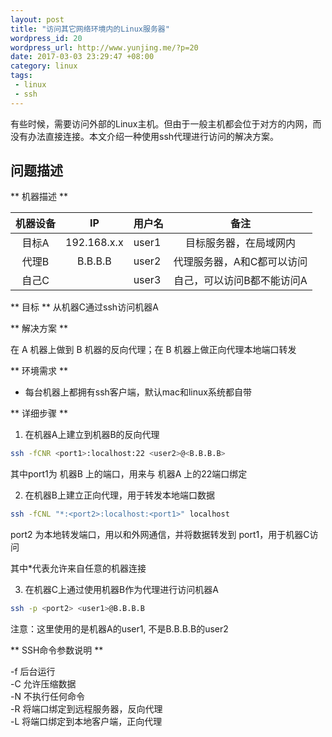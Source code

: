 ```yaml
--- 
layout: post
title: "访问其它网络环境内的Linux服务器"
wordpress_id: 20
wordpress_url: http://www.yunjing.me/?p=20
date: 2017-03-03 23:29:47 +08:00
category: linux
tags: 
 - linux
 - ssh
---
```


有些时候，需要访问外部的Linux主机。但由于一般主机都会位于对方的内网，而没有办法直接连接。本文介绍一种使用ssh代理进行访问的解决方案。

问题描述
---

** 机器描述 **

| 机器设备   |    IP         | 用户名  |   备注                   |
| :--------: |:------------:| :------ | :---------------------: |
| 目标A      | 192.168.x.x   | user1  | 目标服务器，在局域网内     |
| 代理B      | B.B.B.B       | user2  | 代理服务器，A和C都可以访问 |
| 自己C      |               | user3  | 自己，可以访问B都不能访问A |

** 目标 **
从机器C通过ssh访问机器A


** 解决方案 **

在 A 机器上做到 B 机器的反向代理；在 B 机器上做正向代理本地端口转发  


** 环境需求 **

* 每台机器上都拥有ssh客户端，默认mac和linux系统都自带  


** 详细步骤 **

1. 在机器A上建立到机器B的反向代理

```sh
ssh -fCNR <port1>:localhost:22 <user2>@<B.B.B.B>
```

其中port1为 机器B 上的端口，用来与 机器A 上的22端口绑定  

2. 在机器B上建立正向代理，用于转发本地端口数据

```sh
ssh -fCNL "*:<port2>:localhost:<port1>" localhost
```

port2 为本地转发端口，用以和外网通信，并将数据转发到 port1，用于机器C访问  

其中*代表允许来自任意的机器连接  

3. 在机器C上通过使用机器B作为代理进行访问机器A  

```sh
ssh -p <port2> <user1>@B.B.B.B
```

注意：这里使用的是机器A的user1, 不是B.B.B.B的user2  


** SSH命令参数说明 **

-f 后台运行  
-C 允许压缩数据  
-N 不执行任何命令  
-R 将端口绑定到远程服务器，反向代理  
-L 将端口绑定到本地客户端，正向代理  
